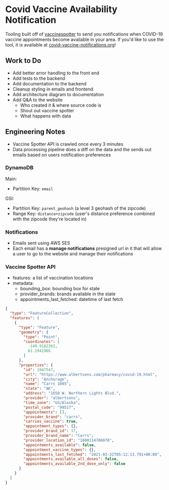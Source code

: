 # Covid Vaccine Availability Notification
Tooling built off of [vaccinespotter](https://vaccinespotter.org) to send you notifications when
COVID-19 vaccine appointments become available in your area. If you'd like to use the tool, it is available 
at [covid-vaccine-notifications.org](https://covid-vaccine-notifications.org)!

## Work to Do
- Add better error handling to the front end
- Add tests to the backend 
- Add documentation to the backend
- Cleanup styling in emails and frontend
- Add architecture diagram to documentation
- Add Q&A to the website
    * Who created it & where source code is
    * Shout out vaccine spotter
    * What happens with data

## Engineering Notes
* Vaccine Spotter API is crawled once every 3 minutes
* Data processing pipeline does a diff on the data and the sends out emails based on users notification
preferences

### DynamoDB
Main:
* Partition Key: `email`

GSI:
* Partition Key: `parent_geohash` (a level 3 geohash of the zipcode)
* Range Key: `distance+zipcode` (user's distance preference combined with the zipcode they're located in)


### Notifications
* Emails sent using AWS SES
* Each email has a **manage notifications** presigned url in it that will allow a user to go to the website and manage 
their notifications

### Vaccine Spotter API
* features: a list of vaccination locations
* metadata: 
    - bounding_box: bounding box for state
    - provider_brands: brands available in the state
    - appointments_last_fetched: datetime of last fetch
```json
{
  "type": "FeatureCollection",
  "features": [ 
    {
      "type": "Feature",
      "geometry": {
        "type": "Point",
        "coordinates": [
          -149.9182363,
          61.1941966
        ]
      },
      "properties": {
        "id": 1047547,
        "url": "https://www.albertsons.com/pharmacy/covid-19.html",
        "city": "Anchorage",
        "name": "Carrs 1805",
        "state": "AK",
        "address": "1650 W. Northern Lights Blvd.",
        "provider": "albertsons",
        "time_zone": "US/Alaska",
        "postal_code": "99517",
        "appointments": [],
        "provider_brand": "carrs",
        "carries_vaccine": true,
        "appointment_types": {},
        "provider_brand_id": 17,
        "provider_brand_name": "Carrs",
        "provider_location_id": "1600114786078",
        "appointments_available": false,
        "appointment_vaccine_types": {},
        "appointments_last_fetched": "2021-03-31T05:12:13.791+00:00",
        "appointments_available_all_doses": false,
        "appointments_available_2nd_dose_only": false
      }
    }
  ]  
}
```